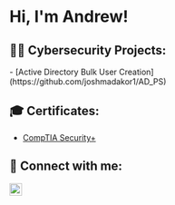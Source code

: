 <h1>Hi, I'm Andrew! </h1>

<h2>👨‍💻 Cybersecurity Projects:</h2>
- [Active Directory Bulk User Creation](https://github.com/joshmadakor1/AD_PS)
<h2>🎓 Certificates:</h2>

  - [CompTIA Security+](https://www.credly.com/badges/31b49b3c-3119-467b-a955-5232282606a2/public_url)

<h2> 🤳 Connect with me:</h2>


[<img align="left" alt="Andrew | LinkedIn" width="22px" src="https://cdn.jsdelivr.net/npm/simple-icons@v3/icons/linkedin.svg" />][linkedin]




[linkedin]: https://linkedin.com/in/andrás-klein



